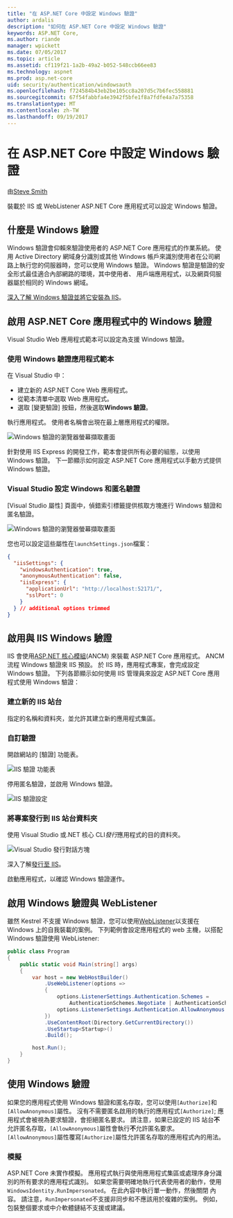 ```yaml
---
title: "在 ASP.NET Core 中設定 Windows 驗證"
author: ardalis
description: "如何在 ASP.NET Core 中設定 Windows 驗證"
keywords: ASP.NET Core,
ms.author: riande
manager: wpickett
ms.date: 07/05/2017
ms.topic: article
ms.assetid: cf119f21-1a2b-49a2-b052-548ccb66ee83
ms.technology: aspnet
ms.prod: asp.net-core
uid: security/authentication/windowsauth
ms.openlocfilehash: f724584b43eb2be105cc8a207d5c7b6fec558881
ms.sourcegitcommit: 67f54fabbfa4e3942f5bfe1f8a7fdfe4a7a75358
ms.translationtype: MT
ms.contentlocale: zh-TW
ms.lasthandoff: 09/19/2017
---
```

# <a name="configure-windows-authentication-in-aspnet-core"></a>在 ASP.NET Core 中設定 Windows 驗證

由[Steve Smith](https://ardalis.com)

裝載於 IIS 或 WebListener ASP.NET Core 應用程式可以設定 Windows 驗證。

## <a name="what-is-windows-authentication"></a>什麼是 Windows 驗證

Windows 驗證會仰賴來驗證使用者的 ASP.NET Core 應用程式的作業系統。 使用 Active Directory 網域身分識別或其他 Windows 帳戶來識別使用者在公司網路上執行您的伺服器時，您可以使用 Windows 驗證。 Windows 驗證是驗證的安全形式最佳適合內部網路的環境，其中使用者、 用戶端應用程式，以及網頁伺服器屬於相同的 Windows 網域。

[深入了解 Windows 驗證並將它安裝為 IIS](https://docs.microsoft.com/iis/configuration/system.webServer/security/authentication/windowsAuthentication/)。

## <a name="enabling-windows-authentication-in-an-aspnet-core-application"></a>啟用 ASP.NET Core 應用程式中的 Windows 驗證

Visual Studio Web 應用程式範本可以設定為支援 Windows 驗證。

### <a name="using-the-windows-authentication-app-template"></a>使用 Windows 驗證應用程式範本

在 Visual Studio 中：
* 建立新的 ASP.NET Core Web 應用程式。 
* 從範本清單中選取 Web 應用程式。
* 選取 [變更驗證] 按鈕，然後選取**Windows 驗證**。 

執行應用程式。 使用者名稱會出現在最上層應用程式的權限。

![Windows 驗證的瀏覽器螢幕擷取畫面](windowsauth/_static/browser-screenshot.png)

針對使用 IIS Express 的開發工作，範本會提供所有必要的組態，以使用 Windows 驗證。 下一節顯示如何設定 ASP.NET Core 應用程式以手動方式提供 Windows 驗證。

### <a name="visual-studio-settings-for-windows-and-anonymous-authentication"></a>Visual Studio 設定 Windows 和匿名驗證

[Visual Studio 屬性] 頁面中，偵錯索引標籤提供核取方塊進行 Windows 驗證和匿名驗證。

![Windows 驗證的瀏覽器螢幕擷取畫面](windowsauth/_static/vs-auth-property-menu.png)

您也可以設定這些屬性在`launchSettings.json`檔案：

```json
{
  "iisSettings": {
    "windowsAuthentication": true,
    "anonymousAuthentication": false,
    "iisExpress": {
      "applicationUrl": "http://localhost:52171/",
      "sslPort": 0
    }
  } // additional options trimmed
}
```

## <a name="enabling-windows-authentication-with-iis"></a>啟用與 IIS Windows 驗證

IIS 會使用[ASP.NET 核心模組](xref:fundamentals/servers/aspnet-core-module)(ANCM) 來裝載 ASP.NET Core 應用程式。 ANCM 流程 Windows 驗證來 IIS 預設。 於 IIS 時，應用程式專案，會完成設定 Windows 驗證。 下列各節顯示如何使用 IIS 管理員來設定 ASP.NET Core 應用程式使用 Windows 驗證：

### <a name="create-a-new-iis-site"></a>建立新的 IIS 站台

指定的名稱和資料夾，並允許其建立新的應用程式集區。

### <a name="customize-authentication"></a>自訂驗證

開啟網站的 [驗證] 功能表。

![IIS 驗證 功能表](windowsauth/_static/iis-authentication-menu.png)

停用匿名驗證，並啟用 Windows 驗證。

![IIS 驗證設定](windowsauth/_static/iis-auth-settings.png)

### <a name="publish-your-project-to-the-iis-site-folder"></a>將專案發行到 IIS 站台資料夾

使用 Visual Studio 或.NET 核心 CLI*發行*應用程式的目的資料夾。

![Visual Studio 發行對話方塊](windowsauth/_static/vs-publish-app.png)

深入了解[發行至 IIS](xref:publishing/iis)。

啟動應用程式，以確認 Windows 驗證運作。

## <a name="enabling-windows-authentication-with-weblistener"></a>啟用 Windows 驗證與 WebListener

雖然 Kestrel 不支援 Windows 驗證，您可以使用[WebListener](xref:fundamentals/servers/weblistener)以支援在 Windows 上的自我裝載的案例。 下列範例會設定應用程式的 web 主機，以搭配 Windows 驗證使用 WebListener:

```csharp
public class Program
{
    public static void Main(string[] args)
    {
        var host = new WebHostBuilder()
            .UseWebListener(options =>
            {
                options.ListenerSettings.Authentication.Schemes = 
                    AuthenticationSchemes.Negotiate | AuthenticationSchemes.NTLM;
                options.ListenerSettings.Authentication.AllowAnonymous = false;
            })
            .UseContentRoot(Directory.GetCurrentDirectory())
            .UseStartup<Startup>()
            .Build();

        host.Run();
    }
}
```

## <a name="working-with-windows-authentication"></a>使用 Windows 驗證

如果您的應用程式使用 Windows 驗證和匿名存取，您可以使用``[Authorize]``和``[AllowAnonymous]``屬性。 沒有不需要匿名啟用的執行的應用程式``[Authorize]``; 應用程式會被視為要求驗證，會拒絕匿名要求。 請注意，如果已設定的 IIS 站台**不**允許匿名存取，``[AllowAnonymous]``屬性會執行**不**允許匿名要求。 ``[AllowAnonymous]``屬性覆寫``[Authorize]``屬性允許匿名存取的應用程式內的用法。

### <a name="impersonation"></a>模擬

ASP.NET Core 未實作模擬。 應用程式執行與使用應用程式集區或處理序身分識別的所有要求的應用程式識別。 如果您需要明確地執行代表使用者的動作，使用``WindowsIdentity.RunImpersonated``。 在此內容中執行單一動作，然後關閉 內容。 請注意，``RunImpersonated``不支援非同步和不應該用於複雜的案例。 例如，包裝整個要求或中介軟體鏈結不支援或建議。
